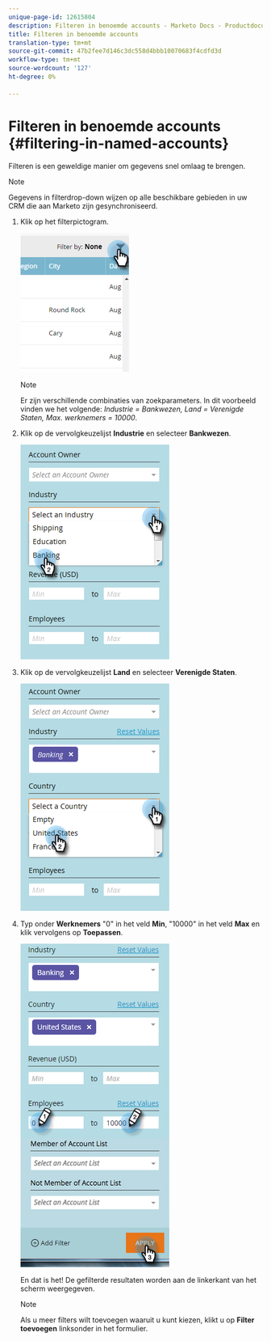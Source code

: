 ```yaml
---
unique-page-id: 12615804
description: Filteren in benoemde accounts - Marketo Docs - Productdocumentatie
title: Filteren in benoemde accounts
translation-type: tm+mt
source-git-commit: 47b2fee7d146c3dc558d4bbb10070683f4cdfd3d
workflow-type: tm+mt
source-wordcount: '127'
ht-degree: 0%

---
```



# Filteren in benoemde accounts {#filtering-in-named-accounts}

Filteren is een geweldige manier om gegevens snel omlaag te brengen.

>[!NOTE]
>
>Gegevens in filterdrop-down wijzen op alle beschikbare gebieden in uw CRM die aan Marketo zijn gesynchroniseerd.

1. Klik op het filterpictogram.

   ![](assets/filter-one.png)

   >[!NOTE]
   >
   >Er zijn verschillende combinaties van zoekparameters. In dit voorbeeld vinden we het volgende: *Industrie = Bankwezen, Land = Verenigde Staten, Max. werknemers = 10000*.

1. Klik op de vervolgkeuzelijst **Industrie** en selecteer **Bankwezen**.

   ![](assets/filter-2.png)

1. Klik op de vervolgkeuzelijst **Land** en selecteer **Verenigde Staten**.

   ![](assets/filter-3.png)

1. Typ onder **Werknemers** &quot;0&quot; in het veld **Min**, &quot;10000&quot; in het veld **Max** en klik vervolgens op **Toepassen**.

   ![](assets/four-2.png)

   En dat is het! De gefilterde resultaten worden aan de linkerkant van het scherm weergegeven.

   >[!NOTE]
   >
   >Als u meer filters wilt toevoegen waaruit u kunt kiezen, klikt u op **Filter toevoegen** linksonder in het formulier.

